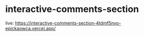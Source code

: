 <h1>interactive-comments-section</h1>

live: https://interactive-comments-section-4tdmf5nyo-epickaowca.vercel.app/

